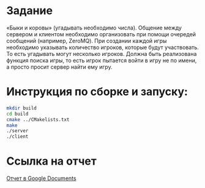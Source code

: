 # Задание
«Быки и коровы» (угадывать необходимо числа). Общение между сервером и клиентом необходимо организовать при помощи очередей сообщений (например, ZeroMQ). При создании каждой игры необходимо указывать количество игроков, которые будут участвовать. То есть угадывать могут несколько игроков. Должна быть реализована функция поиска игры, то есть игрок пытается войти в игру не по имени, а просто просит сервер найти ему игру.
# Инструкция по сборке и запуску:
```sh
mkdir build
cd build
cmake ../CMakelists.txt
make
./server
./client
```
# Ссылка на отчет
[Отчет в Google Documents](https://docs.google.com/document/d/15rn-GK1CvLTk7lSHflwoOa14kdGSYhEw/edit?usp=sharing&ouid=101030734348693683939&rtpof=true&sd=true)
